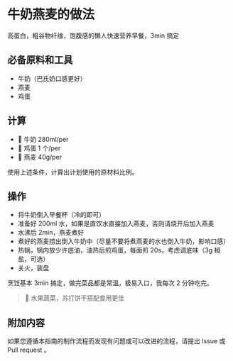 # 牛奶燕麦的做法

高蛋白，粗谷物纤维，饱腹感的懒人快速营养早餐，3min 搞定

## 必备原料和工具

- 牛奶（巴氏奶口感更好）
- 燕麦
- 鸡蛋

## 计算

- 🥛 牛奶 280ml/per
- 🍳 鸡蛋 1 个/per
- 🍚 燕麦 40g/per

使用上述条件，计算出计划使用的原材料比例。

## 操作

* 将牛奶倒入早餐杯（冷的即可）
* 准备好 200ml 水，如果是直饮水直接加入燕麦，否则请烧开后加入燕麦
* 水沸后 2min，燕麦煮好
* 煮好的燕麦捞出倒入牛奶中（尽量不要将煮燕麦的水也倒入牛奶，影响口感）
* 热锅，锅内放少许底油，油热后煎鸡蛋，每面煎 20s，考虑调底味（3g 椒盐，可选）
* 关火，装盘

烹饪基本 3min 搞定，做完菜品都是常温，极易入口，我每次 2 分钟吃完。

> 🥑 水果蔬菜，苏打饼干搭配食用更佳

## 附加内容

如果您遵循本指南的制作流程而发现有问题或可以改进的流程，请提出 Issue 或 Pull request 。
